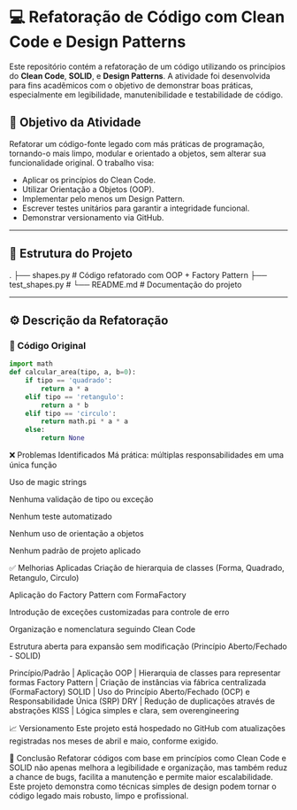 # 💻 Refatoração de Código com Clean Code e Design Patterns

Este repositório contém a refatoração de um código utilizando os princípios do **Clean Code**, **SOLID**, e **Design Patterns**. A atividade foi desenvolvida para fins acadêmicos com o objetivo de demonstrar boas práticas, especialmente em legibilidade, manutenibilidade e testabilidade de código.

## 🎯 Objetivo da Atividade

Refatorar um código-fonte legado com más práticas de programação, tornando-o mais limpo, modular e orientado a objetos, sem alterar sua funcionalidade original. O trabalho visa:

- Aplicar os princípios do Clean Code.
- Utilizar Orientação a Objetos (OOP).
- Implementar pelo menos um Design Pattern.
- Escrever testes unitários para garantir a integridade funcional.
- Demonstrar versionamento via GitHub.

---

## 📂 Estrutura do Projeto

. ├── shapes.py # Código refatorado com OOP + Factory Pattern ├── test_shapes.py # └── README.md # Documentação do projeto


---

## ⚙️ Descrição da Refatoração

### 🔴 Código Original

```python
import math
def calcular_area(tipo, a, b=0):
    if tipo == 'quadrado':
        return a * a
    elif tipo == 'retangulo':
        return a * b
    elif tipo == 'circulo':
        return math.pi * a * a
    else:
        return None
```

❌ Problemas Identificados
Má prática: múltiplas responsabilidades em uma única função

Uso de magic strings

Nenhuma validação de tipo ou exceção

Nenhum teste automatizado

Nenhum uso de orientação a objetos

Nenhum padrão de projeto aplicado

✅ Melhorias Aplicadas
Criação de hierarquia de classes (Forma, Quadrado, Retangulo, Circulo)

Aplicação do Factory Pattern com FormaFactory

Introdução de exceções customizadas para controle de erro

Organização e nomenclatura seguindo Clean Code

Estrutura aberta para expansão sem modificação (Princípio Aberto/Fechado - SOLID)

Princípio/Padrão | Aplicação
OOP | Hierarquia de classes para representar formas
Factory Pattern | Criação de instâncias via fábrica centralizada (FormaFactory)
SOLID | Uso do Princípio Aberto/Fechado (OCP) e Responsabilidade Única (SRP)
DRY | Redução de duplicações através de abstrações
KISS | Lógica simples e clara, sem overengineering


📈 Versionamento
Este projeto está hospedado no GitHub com atualizações registradas nos meses de abril e maio, conforme exigido.

🧾 Conclusão
Refatorar códigos com base em princípios como Clean Code e SOLID não apenas melhora a legibilidade e organização, mas também reduz a chance de bugs, facilita a manutenção e permite maior escalabilidade.
Este projeto demonstra como técnicas simples de design podem tornar o código legado mais robusto, limpo e profissional.

